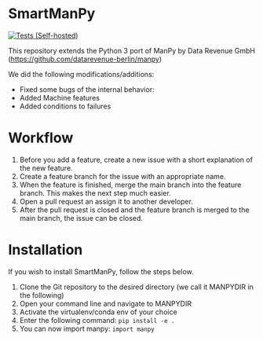 
# SmartManPy


[![Tests (Self-hosted)](https://github.com/AImotion-Bavaria/ManPyExperiments/actions/workflows/tests_self_hosted.yml/badge.svg)](https://github.com/AImotion-Bavaria/ManPyExperiments/actions/workflows/tests_self_hosted.yml)

This repository extends the Python 3 port of ManPy by Data Revenue GmbH (https://github.com/datarevenue-berlin/manpy)

We did the following modifications/additions:

* Fixed some bugs of the internal behavior:
* Added Machine features
* Added conditions to failures

# Workflow


1. Before you add a feature, create a new issue with a short explanation of the new feature.
2. Create a feature branch for the issue with an appropriate name.
3. When the feature is finished, merge the main branch into the feature branch. This makes the next step much easier.
4. Open a pull request an assign it to another developer.
5. After the pull request is closed and the feature branch is merged to the main branch, the issue can be closed.

# Installation

If you wish to install SmartManPy, follow the steps below.

1. Clone the Git repository to the desired directory (we call it MANPYDIR in the following)
2. Open your command line and navigate to MANPYDIR
3. Activate the virtualenv/conda env of your choice
4. Enter the following command:
   `pip install -e .`
5. You can now import manpy: `import manpy`

